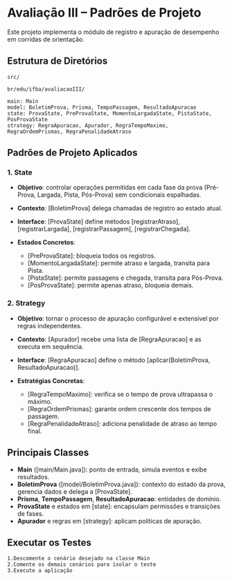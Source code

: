 # Avaliação III – Padrões de Projeto

Este projeto implementa o módulo de registro e apuração de desempenho em corridas de orientação.

## Estrutura de Diretórios

	src/ 

	br/edu/ifba/avaliacaoIII/

	main: Main
    model: BoletimProva, Prisma, TempoPassagem, ResultadoApuracao
    state: ProvaState, PreProvaState, MomentoLargadaState, PistaState, PosProvaState
    strategy: RegraApuracao, Apurador, RegraTempoMaximo, RegraOrdemPrismas, RegraPenalidadeAtraso   

## Padrões de Projeto Aplicados

### 1. State

* **Objetivo**: controlar operações permitidas em cada fase da prova (Pré-Prova, Largada, Pista, Pós-Prova) sem condicionais espalhadas.
* **Contexto**: [BoletimProva] delega chamadas de registro ao estado atual.
* **Interface**: [ProvaState] define métodos [registrarAtraso], [registrarLargada], [registrarPassagem], [registrarChegada].
* **Estados Concretos**:

  * [PreProvaState]: bloqueia todos os registros.
  * [MomentoLargadaState]: permite atraso e largada, transita para Pista.
  * [PistaState]: permite passagens e chegada, transita para Pós-Prova.
  * [PosProvaState]: permite apenas atraso, bloqueia demais.

### 2. Strategy

* **Objetivo**: tornar o processo de apuração configurável e extensível por regras independentes.
* **Contexto**: [Apurador] recebe uma lista de [RegraApuracao] e as executa em sequência.
* **Interface**: [RegraApuracao] define o método [aplicar(BoletimProva, ResultadoApuracao)].
* **Estratégias Concretas**:

  * [RegraTempoMaximo]: verifica se o tempo de prova ultrapassa o máximo.
  * [RegraOrdemPrismas]: garante ordem crescente dos tempos de passagem.
  * [RegraPenalidadeAtraso]: adiciona penalidade de atraso ao tempo final.

## Principais Classes

* **Main** ([main/Main.java]): ponto de entrada, simula eventos e exibe resultados.
* **BoletimProva** ([model/BoletimProva.java]): contexto do estado da prova, gerencia dados e delega a [ProvaState].
* **Prisma**, **TempoPassagem**, **ResultadoApuracao**: entidades de domínio.
* **ProvaState** e estados em [state]: encapsulam permissões e transições de fases.
* **Apurador** e regras em [strategy]: aplicam políticas de apuração.


## Executar os Testes

	1.Descomente o cenário desejado na classe Main
	2.Comente os demais cenários para isolar o teste
	3.Execute a aplicação

